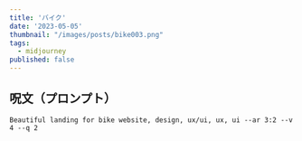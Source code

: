 ```yaml
---
title: 'バイク'
date: '2023-05-05'
thumbnail: "/images/posts/bike003.png"
tags:
  - midjourney
published: false
---
```


## 呪文（プロンプト）
```
Beautiful landing for bike website, design, ux/ui, ux, ui --ar 3:2 --v 4 --q 2
```